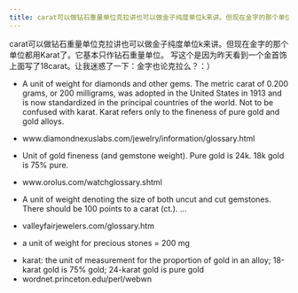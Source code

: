 ```yaml
---
title: carat可以做钻石重量单位克拉讲也可以做金子纯度单位k来讲。但现在金字的那个单位都用Karat了。它基本只作钻石重量单位。
---
```


<p>carat可以做钻石重量单位克拉讲也可以做金子纯度单位k来讲。但现在金字的那个单位都用Karat了。它基本只作钻石重量单位。
写这个是因为昨天看到一个金首饰上面写了18carat。让我迷惑了一下：金字也论克拉么？：）</p>

<ul>
<li>A unit of weight for diamonds and other gems. The metric carat of 0.200 grams, or 200 milligrams, was adopted in the United States in 1913 and is now standardized in the principal countries of the world. Not to be confused with karat. Karat refers only to the fineness of pure gold and gold alloys.</li>
<li><p>www.diamondnexuslabs.com/jewelry/information/glossary.html</p></li>
<li><p>Unit of gold fineness (and gemstone weight). Pure gold is 24k. 18k gold is 75% pure.</p></li>
<li><p>www.orolus.com/watchglossary.shtml</p></li>
<li><p>A unit of weight denoting the size of both uncut and cut gemstones. There should be 100 points to a carat (ct.). &#8230;</p></li>
<li><p>valleyfairjewelers.com/glossary.htm</p></li>
<li><p>a unit of weight for precious stones = 200 mg</p></li>
<li>karat: the unit of measurement for the proportion of gold in an alloy; 18-karat gold is 75% gold; 24-karat gold is pure gold</li>
<li>wordnet.princeton.edu/perl/webwn</li>
</ul>
